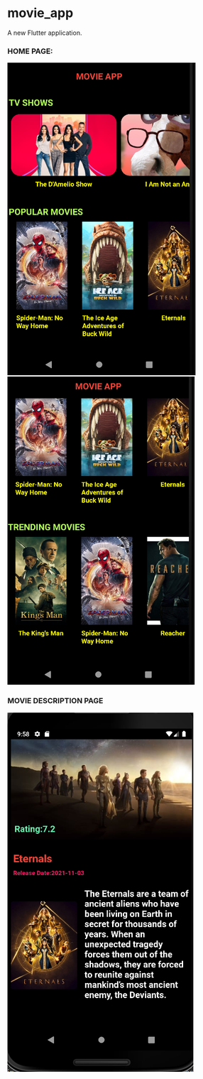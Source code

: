 # movie_app

A new Flutter application.


### HOME PAGE:

<img src="assets/home_page_1.PNG">
<img src="assets/home_page_2.PNG">

### MOVIE DESCRIPTION PAGE
 
<img src="assets/description_page.PNG">
